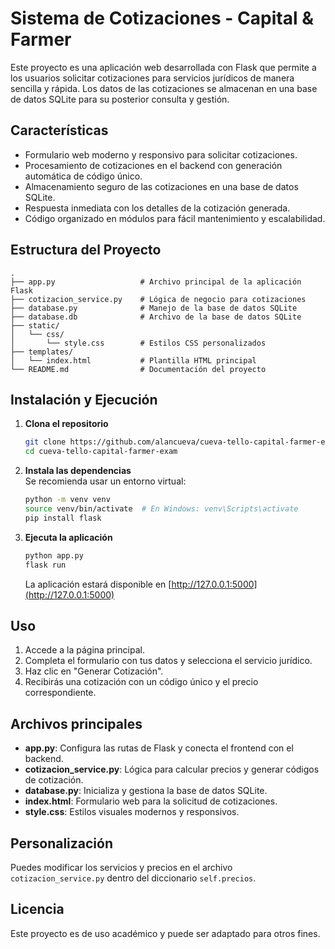 # Sistema de Cotizaciones - Capital & Farmer

Este proyecto es una aplicación web desarrollada con Flask que permite a los usuarios solicitar cotizaciones para servicios jurídicos de manera sencilla y rápida. Los datos de las cotizaciones se almacenan en una base de datos SQLite para su posterior consulta y gestión.

## Características

- Formulario web moderno y responsivo para solicitar cotizaciones.
- Procesamiento de cotizaciones en el backend con generación automática de código único.
- Almacenamiento seguro de las cotizaciones en una base de datos SQLite.
- Respuesta inmediata con los detalles de la cotización generada.
- Código organizado en módulos para fácil mantenimiento y escalabilidad.

## Estructura del Proyecto

```
.
├── app.py                   # Archivo principal de la aplicación Flask
├── cotizacion_service.py    # Lógica de negocio para cotizaciones
├── database.py              # Manejo de la base de datos SQLite
├── database.db              # Archivo de la base de datos SQLite
├── static/
│   └── css/
│       └── style.css        # Estilos CSS personalizados
├── templates/
│   └── index.html           # Plantilla HTML principal
└── README.md                # Documentación del proyecto
```

## Instalación y Ejecución

1. **Clona el repositorio**  
   ```bash
   git clone https://github.com/alancueva/cueva-tello-capital-farmer-exam.git
   cd cueva-tello-capital-farmer-exam
   ```

2. **Instala las dependencias**  
   Se recomienda usar un entorno virtual:
   ```bash
   python -m venv venv
   source venv/bin/activate  # En Windows: venv\Scripts\activate
   pip install flask
   ```

3. **Ejecuta la aplicación**  
   ```bash
   python app.py
   flask run
   ```
   La aplicación estará disponible en [http://127.0.0.1:5000](http://127.0.0.1:5000)

## Uso

1. Accede a la página principal.
2. Completa el formulario con tus datos y selecciona el servicio jurídico.
3. Haz clic en "Generar Cotización".
4. Recibirás una cotización con un código único y el precio correspondiente.

## Archivos principales

- **app.py**: Configura las rutas de Flask y conecta el frontend con el backend.
- **cotizacion_service.py**: Lógica para calcular precios y generar códigos de cotización.
- **database.py**: Inicializa y gestiona la base de datos SQLite.
- **index.html**: Formulario web para la solicitud de cotizaciones.
- **style.css**: Estilos visuales modernos y responsivos.

## Personalización

Puedes modificar los servicios y precios en el archivo `cotizacion_service.py` dentro del diccionario `self.precios`.

## Licencia

Este proyecto es de uso académico y puede ser adaptado para otros fines.
